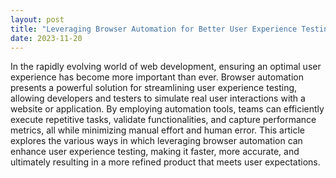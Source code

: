 ```yaml
---
layout: post
title: "Leveraging Browser Automation for Better User Experience Testing"
date: 2023-11-20
---
```


In the rapidly evolving world of web development, ensuring an optimal user experience has become more important than ever. Browser automation presents a powerful solution for streamlining user experience testing, allowing developers and testers to simulate real user interactions with a website or application. By employing automation tools, teams can efficiently execute repetitive tasks, validate functionalities, and capture performance metrics, all while minimizing manual effort and human error. This article explores the various ways in which leveraging browser automation can enhance user experience testing, making it faster, more accurate, and ultimately resulting in a more refined product that meets user expectations.
